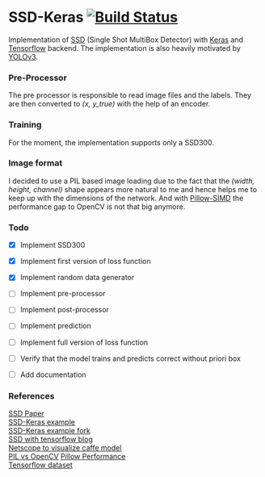 # SSD-Keras [![Build Status](https://travis-ci.org/schoettner/ssd-keras.svg?branch=master)](https://travis-ci.org/schoettner/ssd-keras)
Implementation of [SSD](https://arxiv.org/abs/1512.02325) (Single Shot MultiBox Detector) with [Keras](https://keras.io/) and [Tensorflow](https://www.tensorflow.org/) backend.
The implementation is also heavily motivated by [YOLOv3](https://arxiv.org/abs/1804.02767).

### Pre-Processor ###
The pre processor is responsible to read image files and the labels. They are then converted to *(x, y_true)* with the
help of an encoder.

### Training ###
For the moment, the implementation supports only a SSD300. 


### Image format ###
I decided to use a PIL based image loading due to the fact that the *(width, height, channel)* shape appears more natural to me
and hence helps me to keep up with the dimensions of the network. And with [Pillow-SIMD](https://github.com/uploadcare/pillow-simd#pillow-simd)
the performance gap to OpenCV is not that big anymore.

### Todo ###
- [x] Implement SSD300
- [x] Implement first version of loss function
- [x] Implement random data generator
- [ ] Implement pre-processor
- [ ] Implement post-processor
- [ ] Implement prediction
- [ ] Implement full version of loss function
- [ ] Verify that the model trains and predicts correct without priori box
- [ ] Add documentation


### References ###
[SSD Paper](https://arxiv.org/abs/1512.02325)  
[SSD-Keras example](https://github.com/pierluigiferrari/ssd_keras)  
[SSD-Keras example fork](https://github.com/lvaleriu/ssd_keras-1)  
[SSD with tensorflow blog](https://lambdalabs.com/blog/how-to-implement-ssd-object-detection-in-tensorflow/)  
[Netscope to visualize caffe model](https://dgschwend.github.io/netscope/#/editor)  
[PIL vs OpenCV](https://www.kaggle.com/vfdev5/pil-vs-opencv)
[Pillow Performance](https://python-pillow.org/pillow-perf/)   
[Tensorflow dataset](https://cs230-stanford.github.io/tensorflow-input-data.html)